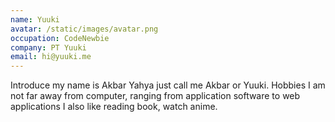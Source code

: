 ```yaml
---
name: Yuuki
avatar: /static/images/avatar.png
occupation: CodeNewbie
company: PT Yuuki
email: hi@yuuki.me
---
```


Introduce my name is Akbar Yahya just call me Akbar or Yuuki.
Hobbies I am not far away from computer, ranging from application software to web applications
I also like reading book, watch anime.
